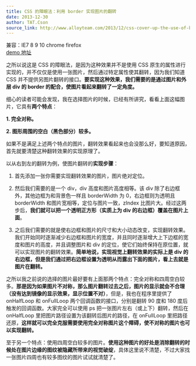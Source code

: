 ```yaml
---
title: CSS 的障眼法：利用 border 实现图片的翻转
date: 2013-12-30
author: TAT.Cson
source_link: http://www.alloyteam.com/2013/12/css-cover-up-the-use-of-border-flip-achieve-image/
---
```


<!-- {% raw %} - for jekyll -->

兼容：IE7 8 9 10 chrome firefox  
[demo 地址](http://www.alloyteam.com/wp-content/uploads/2013/12/rotate.html "demo 地址")

之所以说这是 CSS 的障眼法，是因为这种效果并不是使用 CSS 原生的属性进行实现的，并不仅仅是使用一张图片，然后通过特定属性使其翻转，因为我们知道 CSS 并不提供另图片翻转的接口。**要实现这种效果，我们需要的是通过图片和外层 div 的 border 的配合，使图片看起来翻转了一定角度。**

细心的读者可能会发现，我在选择图片的时候，已经有所讲究，看看上面这幅图片，它具有**两个特点**：

**1. 完全对称。**

**2. 图形周围的空白（黑色部分）较多。**

如果不是满足上述两个特点的图片，翻转效果看起来也会没那么好，要知道原因，首先就要清楚这种翻转效果的实现原理了。

以从右到左的翻转为例，使图片翻转的**实现步骤**：

1. 首先添加一张你需要实现翻转效果的图片，图片绝对定位。

2. 然后我们需要的是一个 div，div 高度和图片高度相等。该 div 除了右边框外，其他边框为和背景色一样且 borderWidth 为 0，右边框则为透明且 borderWidth 和图片宽相等，定位与图片一致，zIndex 比图片大。经过这两步后，**我们就可以把一个透明正方形（实质上为 div 的右边框）覆盖在图片上面**。

3. 之后我们需要的就是使右边框和图片的尺寸和大小动态改变，实现翻转效果。我们开始同时逐渐减少右边框和图片的宽度，并且同时逐渐增大上下边框的宽度和图片的高度，并且调整图片和 div 的定位，使它们始终保持在原位置，就可以实现图片的翻转效果。**简单地说，实现视觉上翻转效果的实际上是 div 的右边框，但是我们通过把右边框设置为透明从而露出下面的图片，看上去就是图片在翻转。**

之所以我之前说的选择的图片最好要有上面那两个特点：完全对称和四周空白较多。**那是因为如果图片不对称，那么图片翻转过去之后，图片的显示就会不合理（没有达到镜像的显示效果，显示位置不对）**，但是，我也在程序里提供了 onHalfLoop 和 onFullLoop 两个回调函数的接口，分别是翻转 90 度和 180 度后触发的回调函数。大家完全可以使用 ps 把一张图片左右（或上下）翻转，然后在 onHalfLoop 里把图片路径设置为该翻转后图片的路径，在 onFullLoop 里把路径还原，**这样就可以完全克服需要使用完全对称图片这个障碍，使不对称的图片也可以实现翻转。**

至于另一个特点：使用四周空白较多的图片。**使用这种图片的好处是消除翻转的时候处在图片边缘的图纹被隐藏所带来的视觉破绽**，具体这里说不清楚，不过大家找一张图片四周也有较多图纹的图片试试就清楚了。

<!-- {% endraw %} - for jekyll -->